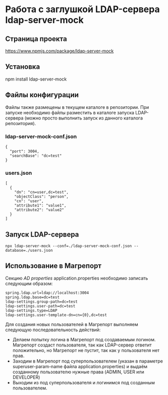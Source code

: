 # Работа с заглушкой LDAP-сервера ldap-server-mock

## Страница проекта

https://www.npmjs.com/package/ldap-server-mock

## Установка

npm install ldap-server-mock

## Файлы конфигурации

Файлы также размещены в текущем каталоге в репозитории. При запуске необходимо файлы разместить в каталоге запуска LDAP-сервера (можно просто выполнить запуск из данного каталога репозитория).

### ldap-server-mock-conf.json

    {
      "port": 3004,
      "searchBase": "dc=test"
    }

### users.json

    [
      {
        "dn": "cn=user,dc=test",
        "objectClass": "person",
        "cn": "user",
        "attribute1": "value1",
        "attribute2": "value2"
      } 
    ]
    
## Запуск LDAP-сервера

    npx ldap-server-mock --conf=./ldap-server-mock-conf.json --database=./users.json
    
## Использование в Магрепорт

Секцию *AD properties* application.properties необходимо записать следующим образом:

    spring.ldap.url=ldap://localhost:3004
    spring.ldap.base=dc=test
    ldap-settings.group-path=dc=test
    ldap-settings.user-path=dc=test
    ldap-settings.type=LDAP
    ldap-settings.user-template-dn=cn={0},dc=test
    
Для создания новых пользователей в Магрепорт выполняем следующую последовательность действий:
- Делаем попытку логина в Магрепорт под создаваемым логином. Магрепорт создаст пользователя, так как LDAP-сервер ответит положительно, но Магрепорт не пустит, так как у пользователя нет прав.
- Заходим в Магрепорт под суперпользователем (указан в параметре superuser-param-name файла application.properties) и выдаём созданному пользователю нужные права (ADMIN, USER или DEVELOPER)
- Выходим из под суперпользователя и логинимся под созданным пользователем.